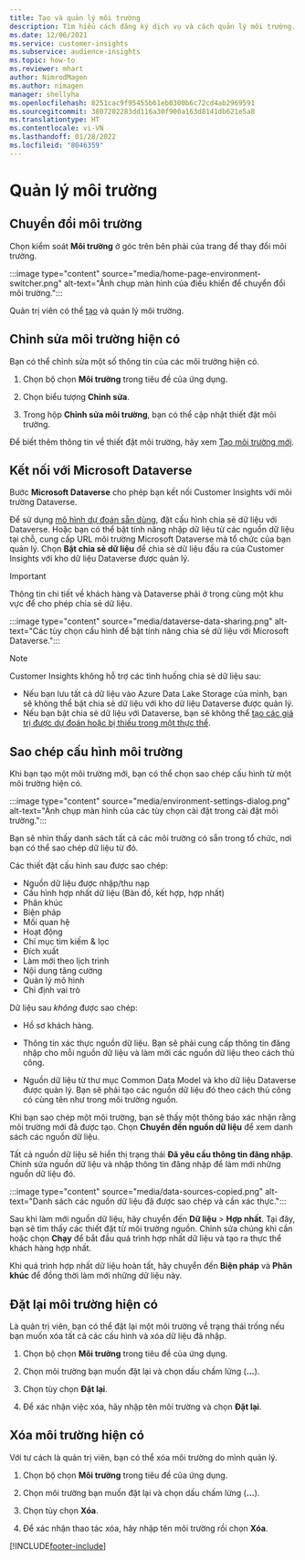 ```yaml
---
title: Tạo và quản lý môi trường
description: Tìm hiểu cách đăng ký dịch vụ và cách quản lý môi trường.
ms.date: 12/06/2021
ms.service: customer-insights
ms.subservice: audience-insights
ms.topic: how-to
ms.reviewer: mhart
author: NimrodMagen
ms.author: nimagen
manager: shellyha
ms.openlocfilehash: 8251cac9f95455b61eb0300b6c72cd4ab2969591
ms.sourcegitcommit: 3807202283dd116a30f900a163d8141db621e5a8
ms.translationtype: HT
ms.contentlocale: vi-VN
ms.lasthandoff: 01/28/2022
ms.locfileid: "8046359"
---
```

# <a name="manage-environments"></a>Quản lý môi trường



## <a name="switch-environments"></a>Chuyển đổi môi trường

Chọn kiểm soát **Môi trường** ở góc trên bên phải của trang để thay đổi môi trường.

:::image type="content" source="media/home-page-environment-switcher.png" alt-text="Ảnh chụp màn hình của điều khiển để chuyển đổi môi trường.":::

Quản trị viên có thể [tạo](create-environment.md) và quản lý môi trường.

## <a name="edit-an-existing-environment"></a>Chỉnh sửa môi trường hiện có

Bạn có thể chỉnh sửa một số thông tin của các môi trường hiện có.

1.  Chọn bộ chọn **Môi trường** trong tiêu đề của ứng dụng.

2.  Chọn biểu tượng **Chỉnh sửa**.

3. Trong hộp **Chỉnh sửa môi trường**, bạn có thể cập nhật thiết đặt môi trường.

Để biết thêm thông tin về thiết đặt môi trường, hãy xem [Tạo môi trường mới](create-environment.md).

## <a name="connect-to-microsoft-dataverse"></a>Kết nối với Microsoft Dataverse
   
Bước **Microsoft Dataverse** cho phép bạn kết nối Customer Insights với môi trường Dataverse.

Để sử dụng [mô hình dự đoán sẵn dùng](predictions-overview.md#out-of-box-models), đặt cấu hình chia sẻ dữ liệu với Dataverse. Hoặc bạn có thể bật tính năng nhập dữ liệu từ các nguồn dữ liệu tại chỗ, cung cấp URL môi trường Microsoft Dataverse mà tổ chức của bạn quản lý. Chọn **Bật chia sẻ dữ liệu** để chia sẻ dữ liệu đầu ra của Customer Insights với kho dữ liệu Dataverse được quản lý.

> [!IMPORTANT]
> Thông tin chi tiết về khách hàng và Dataverse phải ở trong cùng một khu vực để cho phép chia sẻ dữ liệu.

:::image type="content" source="media/dataverse-data-sharing.png" alt-text="Các tùy chọn cấu hình để bật tính năng chia sẻ dữ liệu với Microsoft Dataverse.":::

> [!NOTE]
> Customer Insights không hỗ trợ các tình huống chia sẻ dữ liệu sau:
> - Nếu bạn lưu tất cả dữ liệu vào Azure Data Lake Storage của mình, bạn sẽ không thể bật chia sẻ dữ liệu với kho dữ liệu Dataverse được quản lý.
> - Nếu bạn bật chia sẻ dữ liệu với Dataverse, bạn sẽ không thể [tạo các giá trị được dự đoán hoặc bị thiếu trong một thực thể](predictions.md).

## <a name="copy-the-environment-configuration"></a>Sao chép cấu hình môi trường

Khi bạn tạo một môi trường mới, bạn có thể chọn sao chép cấu hình từ một môi trường hiện có. 

:::image type="content" source="media/environment-settings-dialog.png" alt-text="Ảnh chụp màn hình của các tùy chọn cài đặt trong cài đặt môi trường.":::

Bạn sẽ nhìn thấy danh sách tất cả các môi trường có sẵn trong tổ chức, nơi bạn có thể sao chép dữ liệu từ đó.

Các thiết đặt cấu hình sau được sao chép:

- Nguồn dữ liệu được nhập/thu nạp
- Cấu hình hợp nhất dữ liệu (Bản đồ, kết hợp, hợp nhất)
- Phân khúc
- Biện pháp
- Mối quan hệ
- Hoạt động
- Chỉ mục tìm kiếm & lọc
- Đích xuất
- Làm mới theo lịch trình
- Nội dung tăng cường
- Quản lý mô hình
- Chỉ định vai trò

Dữ liệu sau *không* được sao chép:

- Hồ sơ khách hàng.
- Thông tin xác thực nguồn dữ liệu. Bạn sẽ phải cung cấp thông tin đăng nhập cho mỗi nguồn dữ liệu và làm mới các nguồn dữ liệu theo cách thủ công.

- Nguồn dữ liệu từ thư mục Common Data Model và kho dữ liệu Dataverse được quản lý. Bạn sẽ phải tạo các nguồn dữ liệu đó theo cách thủ công có cùng tên như trong môi trường nguồn.

Khi bạn sao chép một môi trường, bạn sẽ thấy một thông báo xác nhận rằng môi trường mới đã được tạo. Chọn **Chuyển đến nguồn dữ liệu** để xem danh sách các nguồn dữ liệu.

Tất cả nguồn dữ liệu sẽ hiển thị trạng thái **Đã yêu cầu thông tin đăng nhập**. Chỉnh sửa nguồn dữ liệu và nhập thông tin đăng nhập để làm mới những nguồn dữ liệu đó.

:::image type="content" source="media/data-sources-copied.png" alt-text="Danh sách các nguồn dữ liệu đã được sao chép và cần xác thực.":::

Sau khi làm mới nguồn dữ liệu, hãy chuyển đến **Dữ liệu** > **Hợp nhất**. Tại đây, bạn sẽ tìm thấy các thiết đặt từ môi trường nguồn. Chỉnh sửa chúng khi cần hoặc chọn **Chạy** để bắt đầu quá trình hợp nhất dữ liệu và tạo ra thực thể khách hàng hợp nhất.

Khi quá trình hợp nhất dữ liệu hoàn tất, hãy chuyển đến **Biện pháp** và **Phân khúc** để đồng thời làm mới những dữ liệu này.

## <a name="reset-an-existing-environment"></a>Đặt lại môi trường hiện có

Là quản trị viên, bạn có thể đặt lại một môi trường về trạng thái trống nếu bạn muốn xóa tất cả các cấu hình và xóa dữ liệu đã nhập.

1.  Chọn bộ chọn **Môi trường** trong tiêu đề của ứng dụng. 

2.  Chọn môi trường bạn muốn đặt lại và chọn dấu chấm lửng (**...**). 

3. Chọn tùy chọn **Đặt lại**. 

4.  Để xác nhận việc xóa, hãy nhập tên môi trường và chọn **Đặt lại**.

## <a name="delete-an-existing-environment"></a>Xóa môi trường hiện có

Với tư cách là quản trị viên, bạn có thể xóa môi trường do mình quản lý.

1.  Chọn bộ chọn **Môi trường** trong tiêu đề của ứng dụng.

2.  Chọn môi trường bạn muốn đặt lại và chọn dấu chấm lửng (**...**). 

3. Chọn tùy chọn **Xóa**. 

4.  Để xác nhận thao tác xóa, hãy nhập tên môi trường rồi chọn **Xóa**.


[!INCLUDE[footer-include](../includes/footer-banner.md)]
